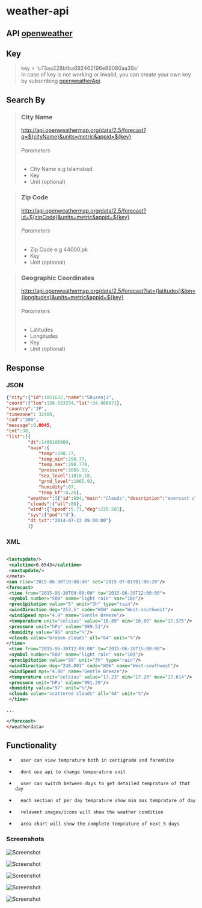 # weather-api

## API [openweather](https://openweathermap.org/forecast5)
## Key
>key = 'c73aa228bfba692462f96e89080aa39a'   
>In case of key is not working or invalid, you can create your own key by subscribing [openweatherApi](https://openweathermap.org/price).

## Search By
> ### City Name
> http://api.openweathermap.org/data/2.5/forecast?q=${cityName}&units=metric&appid=${key}
> ###### Parameters
>* City Name e.g Islamabad
>* Key
>* Unit (optional)  

> ### Zip Code
> http://api.openweathermap.org/data/2.5/forecast?id=${zipCode}&units=metric&appid=${key}
> ###### Parameters
>* Zip Code e.g 44000,pk
>* Key
>* Unit (optional)  

> ### Geographic Coordinates
> http://api.openweathermap.org/data/2.5/forecast?lat={latitudes}&lon={longitudes}&units=metric&appid=${key}
> ###### Parameters
>* Latitudes
>* Longitudes
>* Key
>* Unit (optional)  

## Response
### JSON 
```json
{"city":{"id":1851632,"name":"Shuzenji",
"coord":{"lon":138.933334,"lat":34.966671},
"country":"JP",
"timezone": 32400,
"cod":"200",
"message":0.0045,
"cnt":38,
"list":[{
        "dt":1406106000,
        "main":{
            "temp":298.77,
            "temp_min":298.77,
            "temp_max":298.774,
            "pressure":1005.93,
            "sea_level":1018.18,
            "grnd_level":1005.93,
            "humidity":87,
            "temp_kf":0.26},
        "weather":[{"id":804,"main":"Clouds","description":"overcast clouds","icon":"04d"}],
        "clouds":{"all":88},
        "wind":{"speed":5.71,"deg":229.501},
        "sys":{"pod":"d"},
        "dt_txt":"2014-07-23 09:00:00"}
        ]}
````   

### XML
````xml

<lastupdate/>
 <calctime>0.6543</calctime>
 <nextupdate/>
</meta>
<sun rise="2015-06-30T10:08:46" set="2015-07-01T01:06:20"/>
<forecast>
 <time from="2015-06-30T09:00:00" to="2015-06-30T12:00:00">
 <symbol number="500" name="light rain" var="10n"/>
 <precipitation value="5" unit="3h" type="rain"/>
 <windDirection deg="253.5" code="WSW" name="West-southwest"/>
 <windSpeed mps="4.9" name="Gentle Breeze"/>
 <temperature unit="celsius" value="16.89" min="16.89" max="17.375"/>
 <pressure unit="hPa" value="989.51"/>
 <humidity value="96" unit="%"/>
 <clouds value="broken clouds" all="64" unit="%"/>
</time>
 <time from="2015-06-30T12:00:00" to="2015-06-30T15:00:00">
 <symbol number="500" name="light rain" var="10d"/>
 <precipitation value="99" unit="3h" type="rain"/>
 <windDirection deg="248.001" code="WSW" name="West-southwest"/>
 <windSpeed mps="4.86" name="Gentle Breeze"/>
 <temperature unit="celsius" value="17.23" min="17.23" max="17.614"/>
 <pressure unit="hPa" value="991.29"/>
 <humidity value="97" unit="%"/>
 <clouds value="scattered clouds" all="44" unit="%"/>
 </time>

...

</forecast>
</weatherdata>
````

## Functionality

-		user can view temprature both in centigrade and farenhite  
-       dont use api to change temperature unit   
-		user can switch between days to get detailed temprature of that day  
-		each section of per day temprature show min max temprature of day  
-		relavent images/icons will show the weather condition  
-		area chart will show the complete temprature of next 5 days 

### Screenshots

![Screenshot](images/Screenshot_1.png)

![Screenshot](images/Screenshot_2.png)

![Screenshot](images/Screenshot_3.png)

![Screenshot](images/Screenshot_4.png)

![Screenshot](images/Screenshot_5.png)
